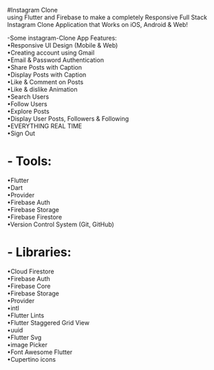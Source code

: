 #Instagram Clone     
using Flutter and Firebase to make a completely Responsive Full Stack Instagram Clone Application that Works on iOS, Android & Web!   

-Some instagram-Clone App Features:   
•Responsive UI Design (Mobile & Web)   
•Creating account using Gmail   
•Email & Password Authentication   
•Share Posts with Caption   
•Display Posts with Caption   
•Like & Comment on Posts   
•Like & dislike Animation   
•Search Users   
•Follow Users   
•Explore Posts   
•Display User Posts, Followers & Following   
•EVERYTHING REAL TIME   
•Sign Out   
   
   
# - Tools:   
•Flutter    
•Dart    
•Provider   
•Firebase Auth   
•Firebase Storage   
•Firebase Firestore   
•Version Control System (Git, GitHub)   


# - Libraries:   
•Cloud Firestore   
•Firebase Auth    
•Firebase Core   
•Firebase Storage   
•Provider   
•intl   
•Flutter Lints   
•Flutter Staggered Grid View   
•uuid   
•Flutter Svg   
•image Picker   
•Font Awesome Flutter   
•Cupertino icons   
